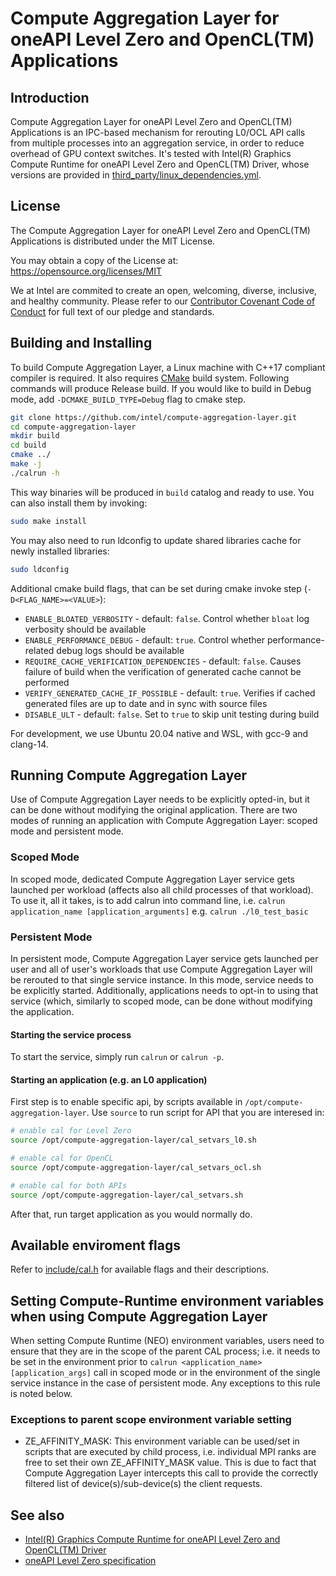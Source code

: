 <!---
Copyright (C) 2022 Intel Corporation

SPDX-License-Identifier: MIT
-->

# Compute Aggregation Layer for oneAPI Level Zero and OpenCL(TM) Applications

## Introduction
Compute Aggregation Layer for oneAPI Level Zero and OpenCL(TM) Applications is an IPC-based mechanism for rerouting L0/OCL API calls from multiple processes into an aggregation service, in order to reduce overhead of GPU context switches. It's tested with Intel(R) Graphics Compute Runtime for oneAPI Level Zero and OpenCL(TM) Driver, whose versions are provided in [third_party/linux_dependencies.yml](third_party/linux_dependencies.yml).

## License
The Compute Aggregation Layer for oneAPI Level Zero and OpenCL(TM) Applications is distributed under the MIT License.

You may obtain a copy of the License at: https://opensource.org/licenses/MIT

We at Intel are commited to create an open, welcoming, diverse, inclusive, and healthy community. Please refer to our [Contributor Covenant Code of Conduct](CODE_OF_CONDUCT.md) for full text of our pledge and standards.

## Building and Installing
To build Compute Aggregation Layer, a Linux machine with C++17 compliant compiler is required. It also requires [CMake](https://cmake.org/) build system. Following commands will produce Release build. If you would like to build in Debug mode, add `-DCMAKE_BUILD_TYPE=Debug` flag to cmake step.
```bash
git clone https://github.com/intel/compute-aggregation-layer.git
cd compute-aggregation-layer
mkdir build
cd build
cmake ../
make -j
./calrun -h
```

This way binaries will be produced in `build` catalog and ready to use. You can also install them by invoking:

```bash
sudo make install
```

You may also need to run ldconfig to update shared libraries cache for newly installed libraries:

```bash
sudo ldconfig
```

Additional cmake build flags, that can be set during cmake invoke step (`-D<FLAG_NAME>=<VALUE>`):
- `ENABLE_BLOATED_VERBOSITY` - default: `false`. Control whether `bloat` log verbosity should be available
- `ENABLE_PERFORMANCE_DEBUG` - default: `true`. Control whether performance-related debug logs should be available
- `REQUIRE_CACHE_VERIFICATION_DEPENDENCIES` - default: `false`. Causes failure of build when the verification of generated cache cannot be performed
- `VERIFY_GENERATED_CACHE_IF_POSSIBLE` - default: `true`. Verifies if cached generated files are up to date and in sync with source files
- `DISABLE_ULT` - default: `false`. Set to `true` to skip unit testing during build

For development, we use Ubuntu 20.04 native and WSL, with gcc-9 and clang-14.

## Running Compute Aggregation Layer
Use of Compute Aggregation Layer needs to be explicitly opted-in, but it can be done without modifying the original application. There are two modes of running an application with Compute Aggregation Layer: scoped mode and persistent mode.

### Scoped Mode
In scoped mode, dedicated Compute Aggregation Layer service gets launched per workload (affects also all child processes of that workload). To use it, all it takes, is to add calrun into command line, i.e.
`calrun application_name [application_arguments]`
e.g.
`calrun ./l0_test_basic`

### Persistent Mode
In persistent mode, Compute Aggregation Layer service gets launched per user and all of user's workloads that use Compute Aggregation Layer will be rerouted to that single service instance.
In this mode, service needs to be explicitly started. Additionally, applications needs to opt-in to using that service (which, similarly to scoped mode, can be done without modifying the application.

#### Starting the service process
To start the service, simply run `calrun` or `calrun -p`.

#### Starting an application (e.g. an L0 application)
First step is to enable specific api, by scripts available in `/opt/compute-aggregation-layer`. Use `source` to run script for API that you are interesed in:
```bash
# enable cal for Level Zero
source /opt/compute-aggregation-layer/cal_setvars_l0.sh

# enable cal for OpenCL
source /opt/compute-aggregation-layer/cal_setvars_ocl.sh

# enable cal for both APIs
source /opt/compute-aggregation-layer/cal_setvars.sh
```

After that, run target application as you would normally do.

## Available enviroment flags
Refer to [include/cal.h](include/cal.h) for available flags and their descriptions.

## Setting Compute-Runtime environment variables when using Compute Aggregation Layer

When setting Compute Runtime (NEO) environment variables, users need to ensure that they are in the scope of the parent CAL process; i.e. it needs to be set in the environment prior to `calrun <application_name> [application_args]` call in scoped mode or in the environment of the single service instance in the case of persistent mode. Any exceptions to this rule is noted below.

### Exceptions to parent scope environment variable setting

- ZE\_AFFINITY\_MASK: This environment variable can be used/set in scripts that are executed by child process, i.e. individual MPI ranks are free to set their own ZE\_AFFINITY\_MASK value. This is due to fact that Compute Aggregation Layer intercepts this call to provide the correctly filtered list of device(s)/sub-device(s) the client requests.

## See also
- [Intel(R) Graphics Compute Runtime for oneAPI Level Zero and OpenCL(TM) Driver](https://github.com/intel/compute-runtime)
- [oneAPI Level Zero specification](https://spec.oneapi.io/level-zero/latest/index.html)
